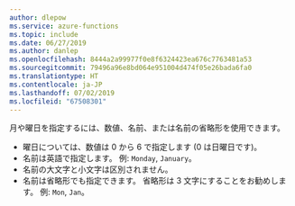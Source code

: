 ```yaml
---
author: dlepow
ms.service: azure-functions
ms.topic: include
ms.date: 06/27/2019
ms.author: danlep
ms.openlocfilehash: 8444a2a99977f0e8f6324423ea676c7763481a53
ms.sourcegitcommit: 79496a96e8bd064e951004d474f05e26bada6fa0
ms.translationtype: HT
ms.contentlocale: ja-JP
ms.lasthandoff: 07/02/2019
ms.locfileid: "67508301"
---
```

月や曜日を指定するには、数値、名前、または名前の省略形を使用できます。

* 曜日については、数値は 0 から 6 で指定します (0 は日曜日です)。
* 名前は英語で指定します。 例: `Monday`, `January`。
* 名前の大文字と小文字は区別されません。
* 名前は省略形でも指定できます。 省略形は 3 文字にすることをお勧めします。  例: `Mon`, `Jan`。 